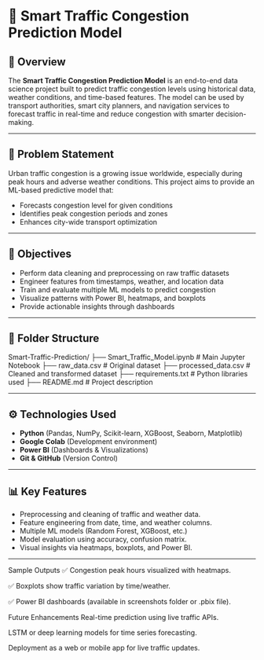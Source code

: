 # 🚦 Smart Traffic Congestion Prediction Model

## 📌 Overview

The **Smart Traffic Congestion Prediction Model** is an end-to-end data science project built to predict traffic congestion levels using historical data, weather conditions, and time-based features. The model can be used by transport authorities, smart city planners, and navigation services to forecast traffic in real-time and reduce congestion with smarter decision-making.

---

## 🎯 Problem Statement

Urban traffic congestion is a growing issue worldwide, especially during peak hours and adverse weather conditions. This project aims to provide an ML-based predictive model that:
- Forecasts congestion level for given conditions
- Identifies peak congestion periods and zones
- Enhances city-wide transport optimization

---

## 🧠 Objectives

- Perform data cleaning and preprocessing on raw traffic datasets
- Engineer features from timestamps, weather, and location data
- Train and evaluate multiple ML models to predict congestion
- Visualize patterns with Power BI, heatmaps, and boxplots
- Provide actionable insights through dashboards

---

## 📁 Folder Structure
Smart-Traffic-Prediction/
├── Smart_Traffic_Model.ipynb # Main Jupyter Notebook
├── raw_data.csv # Original dataset
├── processed_data.csv # Cleaned and transformed dataset
├── requirements.txt # Python libraries used
├── README.md # Project description


---

## ⚙️ Technologies Used
- **Python** (Pandas, NumPy, Scikit-learn, XGBoost, Seaborn, Matplotlib)
- **Google Colab** (Development environment)
- **Power BI** (Dashboards & Visualizations)
- **Git & GitHub** (Version Control)

---

## 📊 Key Features
- Preprocessing and cleaning of traffic and weather data.
- Feature engineering from date, time, and weather columns.
- Multiple ML models (Random Forest, XGBoost, etc.)
- Model evaluation using accuracy, confusion matrix.
- Visual insights via heatmaps, boxplots, and Power BI.

---


Sample Outputs
✅ Congestion peak hours visualized with heatmaps.

✅ Boxplots show traffic variation by time/weather.

✅ Power BI dashboards (available in screenshots folder or .pbix file).

Future Enhancements
Real-time prediction using live traffic APIs.

LSTM or deep learning models for time series forecasting.

Deployment as a web or mobile app for live traffic updates.

